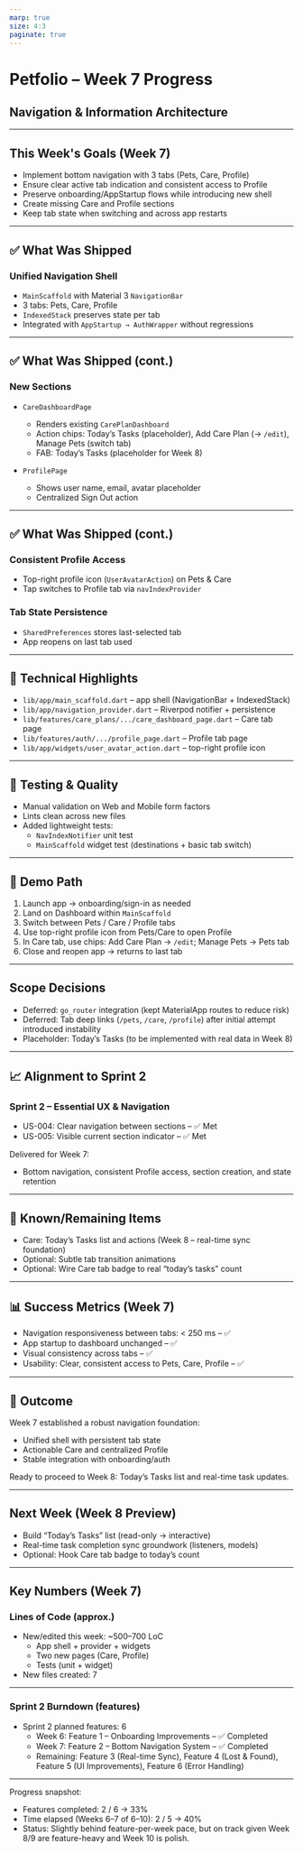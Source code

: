 ```yaml
---
marp: true
size: 4:3
paginate: true
---
```


<!-- _class: lead -->
# Petfolio – Week 7 Progress
## Navigation & Information Architecture

---

## This Week's Goals (Week 7)

- Implement bottom navigation with 3 tabs (Pets, Care, Profile)
- Ensure clear active tab indication and consistent access to Profile
- Preserve onboarding/AppStartup flows while introducing new shell
- Create missing Care and Profile sections
- Keep tab state when switching and across app restarts

---

## ✅ What Was Shipped

### Unified Navigation Shell
- `MainScaffold` with Material 3 `NavigationBar`
- 3 tabs: Pets, Care, Profile
- `IndexedStack` preserves state per tab
- Integrated with `AppStartup → AuthWrapper` without regressions

---

## ✅ What Was Shipped (cont.)

### New Sections
- `CareDashboardPage`
  - Renders existing `CarePlanDashboard`
  - Action chips: Today’s Tasks (placeholder), Add Care Plan (→ `/edit`), Manage Pets (switch tab)
  - FAB: Today’s Tasks (placeholder for Week 8)

- `ProfilePage`
  - Shows user name, email, avatar placeholder
  - Centralized Sign Out action

---

## ✅ What Was Shipped (cont.)

### Consistent Profile Access
- Top-right profile icon (`UserAvatarAction`) on Pets & Care
- Tap switches to Profile tab via `navIndexProvider`

### Tab State Persistence
- `SharedPreferences` stores last-selected tab
- App reopens on last tab used

---

## 🧱 Technical Highlights

- `lib/app/main_scaffold.dart` – app shell (NavigationBar + IndexedStack)
- `lib/app/navigation_provider.dart` – Riverpod notifier + persistence
- `lib/features/care_plans/.../care_dashboard_page.dart` – Care tab page
- `lib/features/auth/.../profile_page.dart` – Profile tab page
- `lib/app/widgets/user_avatar_action.dart` – top-right profile icon

---

## 🔎 Testing & Quality

- Manual validation on Web and Mobile form factors
- Lints clean across new files
- Added lightweight tests:
  - `NavIndexNotifier` unit test
  - `MainScaffold` widget test (destinations + basic tab switch)

---

## 🧪 Demo Path

1. Launch app → onboarding/sign-in as needed
2. Land on Dashboard within `MainScaffold`
3. Switch between Pets / Care / Profile tabs
4. Use top-right profile icon from Pets/Care to open Profile
5. In Care tab, use chips: Add Care Plan → `/edit`; Manage Pets → Pets tab
6. Close and reopen app → returns to last tab

---

## Scope Decisions

- Deferred: `go_router` integration (kept MaterialApp routes to reduce risk)
- Deferred: Tab deep links (`/pets`, `/care`, `/profile`) after initial attempt introduced instability
- Placeholder: Today’s Tasks (to be implemented with real data in Week 8)

---

## 📈 Alignment to Sprint 2

### Sprint 2 – Essential UX & Navigation
- US-004: Clear navigation between sections – ✅ Met
- US-005: Visible current section indicator – ✅ Met

Delivered for Week 7:
- Bottom navigation, consistent Profile access, section creation, and state retention

---

## 🚧 Known/Remaining Items

- Care: Today’s Tasks list and actions (Week 8 – real-time sync foundation)
- Optional: Subtle tab transition animations
- Optional: Wire Care tab badge to real “today’s tasks” count

---

## 📊 Success Metrics (Week 7)

- Navigation responsiveness between tabs: < 250 ms – ✅
- App startup to dashboard unchanged – ✅
- Visual consistency across tabs – ✅
- Usability: Clear, consistent access to Pets, Care, Profile – ✅

---

## 🏁 Outcome

Week 7 established a robust navigation foundation:
- Unified shell with persistent tab state
- Actionable Care and centralized Profile
- Stable integration with onboarding/auth

Ready to proceed to Week 8: Today’s Tasks list and real-time task updates.

---

## Next Week (Week 8 Preview)

- Build “Today’s Tasks” list (read-only → interactive)
- Real-time task completion sync groundwork (listeners, models)
- Optional: Hook Care tab badge to today’s count


---

## Key Numbers (Week 7)

### Lines of Code (approx.)
- New/edited this week: ~500–700 LoC
  - App shell + provider + widgets
  - Two new pages (Care, Profile)
  - Tests (unit + widget)
- New files created: 7
---
### Sprint 2 Burndown (features)
- Sprint 2 planned features: 6
  - Week 6: Feature 1 – Onboarding Improvements – ✅ Completed
  - Week 7: Feature 2 – Bottom Navigation System – ✅ Completed
  - Remaining: Feature 3 (Real-time Sync), Feature 4 (Lost & Found), Feature 5 (UI Improvements), Feature 6 (Error Handling)
---
Progress snapshot:
- Features completed: 2 / 6 → 33%
- Time elapsed (Weeks 6–7 of 6–10): 2 / 5 → 40%
- Status: Slightly behind feature-per-week pace, but on track given Week 8/9 are feature-heavy and Week 10 is polish.


